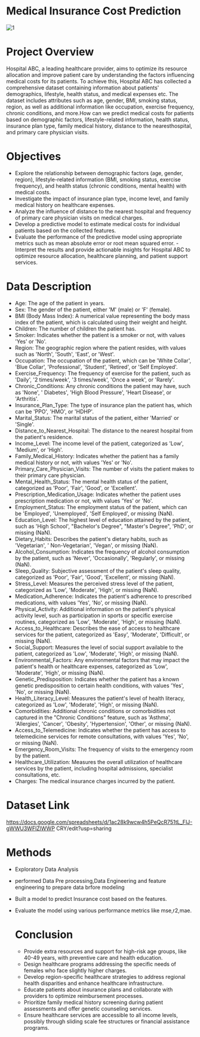 # Medical Insurance Cost Prediction

![1](https://github.com/risarif/Medical-Insurance-Cost-Prediction/assets/154625806/2ed2210a-634c-4d10-ad2e-60b9c4f9cf17)

# Project Overview
Hospital ABC, a leading healthcare provider, aims to optimize its resource allocation and improve
patient care by understanding the factors influencing medical costs for its patients. To achieve
this, Hospital ABC has collected a comprehensive dataset containing information about patients'
demographics, lifestyle, health status, and medical expenses etc. The dataset includes attributes
such as age, gender, BMI, smoking status, region, as well as additional information like
occupation, exercise frequency, chronic conditions, and more.How can we predict medical costs for patients based on demographic factors, lifestyle-related
information, health status, insurance plan type, family medical history, distance to the nearesthospital, and primary care physician visits.

# Objectives
- Explore the relationship between demographic factors (age, gender, region),
  lifestyle-related information (BMI, smoking status, exercise frequency), and health status
  (chronic conditions, mental health) with medical costs.
- Investigate the impact of insurance plan type, income level, and family medical history on
  healthcare expenses.
- Analyze the influence of distance to the nearest hospital and frequency of primary care
  physician visits on medical charges.
- Develop a predictive model to estimate medical costs for individual patients based on the
  collected features.
- Evaluate the performance of the predictive model using appropriate metrics such as
    mean absolute error or root mean squared error.
  -Interpret the results and provide actionable insights for Hospital ABC to optimize resource
   allocation, healthcare planning, and patient support services.

# Data Description
- Age: The age of the patient in years.
- Sex: The gender of the patient, either 'M' (male) or 'F' (female).
- BMI (Body Mass Index): A numerical value representing the body mass index of the
  patient, which is calculated using their weight and height.
- Children: The number of children the patient has.
- Smoker: Indicates whether the patient is a smoker or not, with values 'Yes' or 'No'.
- Region: The geographic region where the patient resides, with values such as 'North',
  'South', 'East', or 'West'.
- Occupation: The occupation of the patient, which can be 'White Collar', 'Blue Collar',
  'Professional', 'Student', 'Retired', or 'Self Employed'.
- Exercise_Frequency: The frequency of exercise for the patient, such as 'Daily', '2
  times/week', '3 times/week', 'Once a week', or 'Rarely'.
- Chronic_Conditions: Any chronic conditions the patient may have, such as 'None',
' Diabetes', 'High Blood Pressure', 'Heart Disease', or 'Arthritis'.
- Insurance_Plan_Type: The type of insurance plan the patient has, which can be 'PPO',
  'HMO', or 'HDHP'.
- Marital_Status: The marital status of the patient, either 'Married' or 'Single'.
- Distance_to_Nearest_Hospital: The distance to the nearest hospital from the patient's
  residence.
- Income_Level: The income level of the patient, categorized as 'Low', 'Medium', or 'High'.
- Family_Medical_History: Indicates whether the patient has a family medical history or not,
  with values 'Yes' or 'No'.
- Primary_Care_Physician_Visits: The number of visits the patient makes to their primary
  care physician.
- Mental_Health_Status: The mental health status of the patient, categorized as 'Poor', 'Fair',
  'Good', or 'Excellent'.
- Prescription_Medication_Usage: Indicates whether the patient uses prescription
  medication or not, with values 'Yes' or 'No'.
- Employment_Status: The employment status of the patient, which can be 'Employed',
  'Unemployed', 'Self Employed', or missing (NaN).
- Education_Level: The highest level of education attained by the patient, such as 'High
  School', "Bachelor's Degree", "Master's Degree", 'PhD', or missing (NaN).
- Dietary_Habits: Describes the patient's dietary habits, such as 'Vegetarian',
' Non-Vegetarian', 'Vegan', or missing (NaN).
- Alcohol_Consumption: Indicates the frequency of alcohol consumption by the patient,
  such as 'Never', 'Occasionally', 'Regularly', or missing (NaN).
- Sleep_Quality: Subjective assessment of the patient's sleep quality, categorized as 'Poor',
 'Fair', 'Good', 'Excellent', or missing (NaN).
- Stress_Level: Measures the perceived stress level of the patient, categorized as 'Low',
 'Moderate', 'High', or missing (NaN).
- Medication_Adherence: Indicates the patient's adherence to prescribed medications, with
  values 'Yes', 'No', or missing (NaN).
- Physical_Activity: Additional information on the patient's physical activity level, such as
  participation in sports or specific exercise routines, categorized as 'Low', 'Moderate',
  'High', or missing (NaN).
- Access_to_Healthcare: Describes the ease of access to healthcare services for the
  patient, categorized as 'Easy', 'Moderate', 'Difficult', or missing (NaN).
- Social_Support: Measures the level of social support available to the patient, categorized
  as 'Low', 'Moderate', 'High', or missing (NaN).
- Environmental_Factors: Any environmental factors that may impact the patient's health or
  healthcare expenses, categorized as 'Low', 'Moderate', 'High', or missing (NaN).
- Genetic_Predisposition: Indicates whether the patient has a known genetic predisposition
  to certain health conditions, with values 'Yes', 'No', or missing (NaN).
- Health_Literacy_Level: Measures the patient's level of health literacy, categorized as
 'Low', 'Moderate', 'High', or missing (NaN).
- Comorbidities: Additional chronic conditions or comorbidities not captured in the "Chronic
  Conditions" feature, such as 'Asthma', 'Allergies', 'Cancer', 'Obesity', 'Hypertension', 'Other',
or missing (NaN).
- Access_to_Telemedicine: Indicates whether the patient has access to telemedicine
  services for remote consultations, with values 'Yes', 'No', or missing (NaN).
- Emergency_Room_Visits: The frequency of visits to the emergency room by the patient.
- Healthcare_Utilization: Measures the overall utilization of healthcare services by the
  patient, including hospital admissions, specialist consultations, etc.
- Charges: The medical insurance charges incurred by the patient.

# Dataset Link
https://docs.google.com/spreadsheets/d/1ac28k9wcw4h5PeQcR751tL_FlJ-gWWU3WFlZlWWP
CRY/edit?usp=sharing

# Methods
- Exploratory Data Analysis
- performed Data Pre processing,Data Engineering and feature engineering to prepare data brfore modeling
- Built a model to predict Insurance cost based on the features.
- Evaluate the model using various performance metrics like mse,r2,mae.
  
  # Conclusion
  - Provide extra resources and support for high-risk age groups, like 40-49 years, with preventive care and health education.
  -  Design healthcare programs addressing the specific needs of females who face slightly higher charges.
  - Develop region-specific healthcare strategies to address regional health disparities and enhance healthcare infrastructure.
  -  Educate patients about insurance plans and collaborate with providers to optimize reimbursement processes.
  -  Prioritize family medical history screening during patient assessments and offer genetic counseling services.
   -  Ensure healthcare services are accessible to all income levels, possibly through sliding scale fee structures or financial assistance programs.


